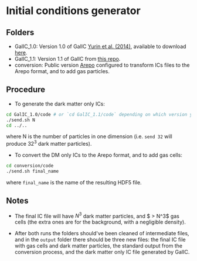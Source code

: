 # Initial conditions generator

## Folders

- GalIC_1.0: Version 1.0 of GalIC [Yurin et al. (2014)](https://doi.org/10.1093/mnras/stu1421), available to download [here](https://www.h-its.org/2014/11/05/galic-code/).
- GalIC_1.1: Version 1.1 of GalIC from [this repo](https://github.com/denisyurin/GALIC).
- conversion: Public version [Arepo](https://gitlab.mpcdf.mpg.de/vrs/arepo) configured to transform ICs files to the Arepo format, and to add gas particles.

## Procedure

- To generate the dark matter only ICs:

```bash
cd GalIC_1.0/code # or `cd GalIC_1.1/code` depending on which version you want
./send.sh N
cd ../..
```

where N is the number of particles in one dimension (i.e. `send 32` will produce $32^3$ dark matter particles).

- To convert the DM only ICs to the Arepo format, and to add gas cells:

```bash
cd conversion/code
./send.sh final_name
```

where `final_name` is the name of the resulting HDF5 file.

## Notes

- The final IC file will have $N^3$ dark matter particles, and $ > N^3$ gas cells (the extra ones are for the background, with a negligible density).

- After both runs the folders should've been cleaned of intermediate files, and in the `output` folder there should be three new files: the final IC file with gas cells and dark matter particles, the standard output from the conversion process, and the dark matter only IC file generated by GalIC.
